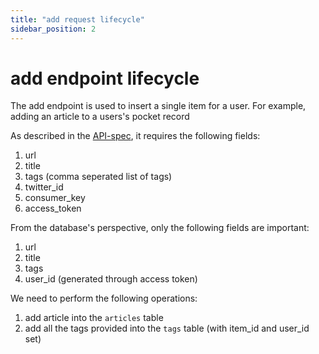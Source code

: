 ```yaml
---
title: "add request lifecycle"
sidebar_position: 2
---
```


# add endpoint lifecycle

The add endpoint is used to insert a single item for a user. For
example, adding an article to a users's pocket record

As described in the [API-spec](/docs/API-spec/Endpoints/add), it
requires the following fields:

1. url
2. title
3. tags (comma seperated list of tags)
4. twitter\_id
5. consumer\_key
6. access\_token

From the database's perspective, only the following fields are
important:

1. url
2. title
3. tags
4. user\_id (generated through access token)

We need to perform the following operations:

1. add article into the `articles` table
2. add all the tags provided into the `tags` table (with item\_id and
   user\_id set)
